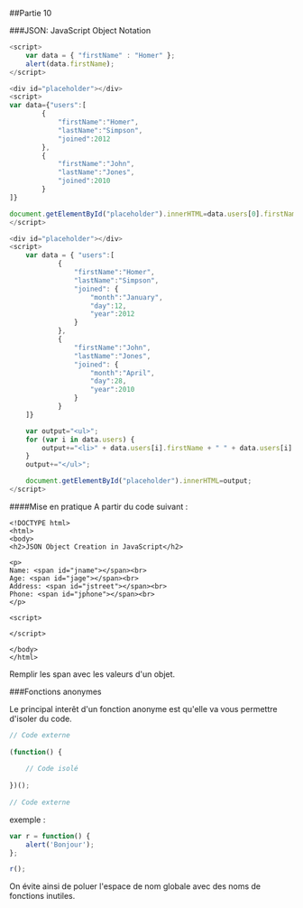 ##Partie 10

###JSON: JavaScript Object Notation

```javascript
<script>
    var data = { "firstName" : "Homer" };
    alert(data.firstName);
</script>
```

```javascript
<div id="placeholder"></div>
<script>
var data={"users":[
        {
            "firstName":"Homer",
            "lastName":"Simpson",
            "joined":2012
        },
        {
            "firstName":"John",
            "lastName":"Jones",
            "joined":2010
        }
]}

document.getElementById("placeholder").innerHTML=data.users[0].firstName + " " + data.users[0].lastName+" "+ data.users[0].joined;
</script>
```

```javascript
<div id="placeholder"></div>
<script>
    var data = { "users":[
            {
                "firstName":"Homer",
                "lastName":"Simpson",
                "joined": {
                    "month":"January",
                    "day":12,
                    "year":2012
                }
            },
            {
                "firstName":"John",
                "lastName":"Jones",
                "joined": {
                    "month":"April",
                    "day":28,
                    "year":2010
                }
            }
    ]}

    var output="<ul>";
    for (var i in data.users) {
        output+="<li>" + data.users[i].firstName + " " + data.users[i].lastName + "--" + data.users[i].joined.month+"</li>";
    }
    output+="</ul>";

    document.getElementById("placeholder").innerHTML=output;
</script>
```


####Mise en pratique
A partir du code suivant :
```
<!DOCTYPE html>
<html>
<body>
<h2>JSON Object Creation in JavaScript</h2>

<p>
Name: <span id="jname"></span><br>  
Age: <span id="jage"></span><br> 
Address: <span id="jstreet"></span><br> 
Phone: <span id="jphone"></span><br> 
</p>  

<script>
 
</script>

</body>
</html>
```

Remplir les span avec les valeurs d'un objet.

###Fonctions anonymes

Le principal interêt d'un fonction anonyme est qu'elle va vous permettre d'isoler du code.

```javascript
// Code externe
 
(function() {
 
    // Code isolé
 
})();
 
// Code externe
```

exemple :

```javascript
var r = function() { 
    alert('Bonjour'); 
};

r();
```

On évite ainsi de poluer l'espace de nom globale avec des noms de fonctions inutiles.

